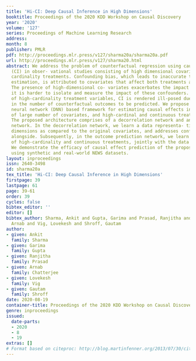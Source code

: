 ```yaml
---
title: 'Hi-CI: Deep Causal Inference in High Dimensions'
booktitle: Proceedings of the 2020 KDD Workshop on Causal Discovery
year: '2020'
volume: '127'
series: Proceedings of Machine Learning Research
address: 
month: 8
publisher: PMLR
pdf: http://proceedings.mlr.press/v127/sharma20a/sharma20a.pdf
url: http://proceedings.mlr.press/v127/sharma20.html
abstract: We address the problem of counterfactual regression using causal inference
  (CI) in obser- vational studies consisting of high dimensional covariates and high
  cardinality treatments. Confounding bias, which leads to inaccurate treatment effect
  estimation, is attributed to covariates that affect both treatments and outcome.
  The presence of high-dimensional co- variates exacerbates the impact of bias as
  it is harder to isolate and measure the impact of these confounders. In the presence
  of high-cardinality treatment variables, CI is rendered ill-posed due to the increase
  in the number of counterfactual outcomes to be predicted. We propose Hi-CI, a deep
  neural network (DNN) based framework for estimating causal effects in the presence
  of large number of covariates, and high-cardinal and continuous treatment variables.
  The proposed architecture comprises of a decorrelation network and an outcome prediction
  network. In the decorrelation network, we learn a data representa- tion in lower
  dimensions as compared to the original covariates, and addresses confounding bias
  alongside. Subsequently, in the outcome prediction network, we learn an embedding
  of high-cardinality and continuous treatments, jointly with the data representation.
  We demonstrate the efficacy of causal effect prediction of the proposed Hi-CI network
  using synthetic and real-world NEWS datasets.
layout: inproceedings
issn: 2640-3498
id: sharma20a
tex_title: 'Hi-CI: Deep Causal Inference in High Dimensions'
firstpage: 39
lastpage: 61
page: 39-61
order: 39
cycles: false
bibtex_editor: ''
editor: []
bibtex_author: Sharma, Ankit and Gupta, Garima and Prasad, Ranjitha and Chatterjee,
  Arnab and Vig, Lovekesh and Shroff, Gautam
author:
- given: Ankit
  family: Sharma
- given: Garima
  family: Gupta
- given: Ranjitha
  family: Prasad
- given: Arnab
  family: Chatterjee
- given: Lovekesh
  family: Vig
- given: Gautam
  family: Shroff
date: 2020-08-19
container-title: Proceedings of the 2020 KDD Workshop on Causal Discovery
genre: inproceedings
issued:
  date-parts:
  - 2020
  - 8
  - 19
extras: []
# Format based on citeproc: http://blog.martinfenner.org/2013/07/30/citeproc-yaml-for-bibliographies/
---
```

